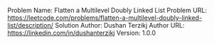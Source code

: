 Problem Name: Flatten a Multilevel Doubly Linked List
Problem URL: https://leetcode.com/problems/flatten-a-multilevel-doubly-linked-list/description/ 
Solution Author: Dushan Terzikj
Author URL: https://linkedin.com/in/dushanterzikj
Version: 1.0.0